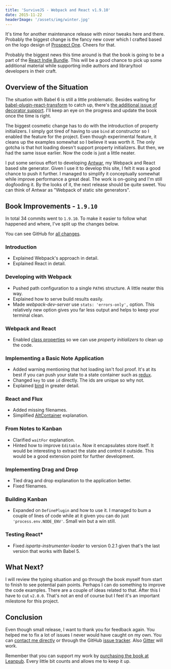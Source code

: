```yaml
---
title: 'SurviveJS - Webpack and React v1.9.10'
date: 2015-11-22
headerImage: '/assets/img/winter.jpg'
---
```


It's time for another maintenance release with minor tweaks here and there. Probably the biggest change is the fancy new cover which I crafted based on the logo design of [Prospect One](http://prospectone.pl/). Cheers for that.

Probably the biggest news this time around is that the book is going to be a part of the [React Indie Bundle](http://www.reactindiebundle.com/). This will be a good chance to pick up some additional material while supporting indie authors and library/tool developers in their craft.

## Overview of the Situation

The situation with Babel 6 is still a little problematic. Besides waiting for [babel-plugin-react-transform](https://github.com/gaearon/babel-plugin-react-transform) to catch up, there's [the additional issue of decorator support](http://phabricator.babeljs.io/T2645). I'll keep an eye on the progress and update the book once the time is right.

The biggest cosmetic change has to do with the introduction of property initializers. I simply got tired of having to use `bind` at constructor so I enabled the feature for the project. Even though experimental feature, it cleans up the examples somewhat so I believe it was worth it. The only gotcha is that hot loading doesn't support property initializers. But then, we had the same issue earlier. Now the code is just a little neater.

I put some serious effort to developing [Antwar](https://antwarjs.github.io/), my Webpack and React based site generator. Given I use it to develop this site, I felt it was a good chance to push it further. I managed to simplify it conceptually somewhat while improve performance a great deal. The work is on-going and I'm still dogfooding it. By the looks of it, the next release should be quite sweet. You can think of Antwar as "Webpack of static site generators".

## Book Improvements - `1.9.10`

In total 34 commits went to `1.9.10`. To make it easier to follow what happened and where, I've split up the changes below.

You can see GitHub for [all changes](https://github.com/survivejs/webpack_react/compare/v1.9.5...v1.9.10).

### Introduction

* Explained Webpack's approach in detail.
* Explained React in detail.

### Developing with Webpack

* Pushed path configuration to a single `PATHS` structure. A little neater this way.
* Explained how to serve build results easily.
* Made *webpack-dev-server* use `stats: 'errors-only',` option. This relatively new option gives you far less output and helps to keep your terminal clean.

### Webpack and React

* Enabled [class properties](https://github.com/jeffmo/es-class-static-properties-and-fields) so we can use *property initializers* to clean up the code.

### Implementing a Basic Note Application

* Added warning mentioning that hot loading isn't fool proof. It's at its best if you can push your state to a state container such as [redux](http://redux.js.org/).
* Changed `key` to use `id` directly. The ids are unique so why not.
* Explained [bind](https://developer.mozilla.org/en-US/docs/Web/JavaScript/Reference/Global_Objects/Function/bind) in greater detail.

### React and Flux

* Added missing filenames.
* Simplified [AltContainer](http://alt.js.org/docs/components/altContainer/) explanation.

### From Notes to Kanban

* Clarified `waitFor` explanation.
* Hinted how to improve `Editable`. Now it encapsulates store itself. It would be interesting to extract the state and control it outside. This would be a good extension point for further development.

### Implementing Drag and Drop

* Tied drag and drop explanation to the application better.
* Fixed filenames.

### Building Kanban

* Expanded on `DefinePlugin` and how to use it. I managed to bum a couple of lines of code while at it given you can do just `'process.env.NODE_ENV'`. Small win but a win still.

### Testing React*

* Fixed *isparta-instrumenter-loader* to version 0.2.1 given that's the last version that works with Babel 5.

## What Next?

I will review the typing situation and go through the book myself from start to finish to see potential pain points. Perhaps I can do something to improve the code examples. There are a couple of ideas related to that. After this I have to cut `v2.0.0`. That's not an end of course but I feel it's an important milestone for this project.

## Conclusion

Even though small release, I want to thank you for feedback again. You helped me to fix a lot of issues I never would have caught on my own. You can [contact me directly](mailto:info@survivejs.com) or through the GitHub [issue tracker](https://github.com/survivejs/webpack_react/issues). Also [Gitter](https://gitter.im/survivejs/webpack_react) will work.

Remember that you can support my work by [purchasing the book at Leanpub](https://leanpub.com/survivejs_webpack_react). Every little bit counts and allows me to keep it up.

